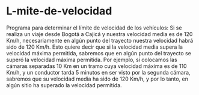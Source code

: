 # L-mite-de-velocidad
Programa para determinar el límite de velocidad de los vehículos: Si se realiza un viaje desde Bogotá  a Cajicá y nuestra velocidad media es de 120 Km/h, necesariamente  en algún punto del trayecto nuestra velocidad habrá sido de  120 Km/h. Esto quiere decir que si la velocidad media supera  la velocidad máxima permitida,  sabremos que en algún punto del trayecto se superó la velocidad  máxima permitida. Por ejemplo, si colocamos las cámaras separadas  10 Km en un tramo cuya velocidad máxima es de 110 Km/h, y un  conductor tarda 5 minutos en ser visto por la segunda cámara,  sabremos que su velocidad media ha sido de 120 Km/h, y por lo  tanto, en algún sitio ha superado la velocidad permitida.
